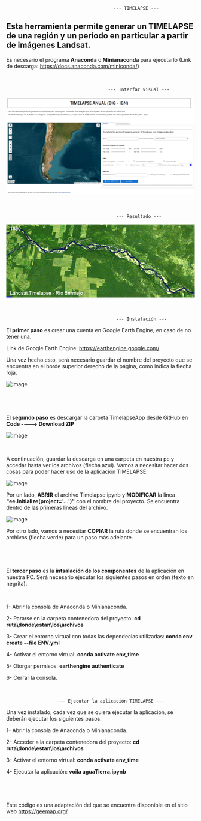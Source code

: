                                             --- TIMELAPSE --- 
                                                            
## Esta herramienta permite generar un TIMELAPSE de una región y un período en particular a partir de imágenes Landsat.

Es necesario el programa **Anaconda** o **Minianaconda** para ejecutarlo (Link de descarga: https://docs.anaconda.com/miniconda/)

&nbsp;

                                          --- Interfaz visual --- 

<p align="center">
  <img src=images/timelapse.png alt="Interfaz">
</p>

&nbsp;

                                             --- Resultado --- 
                                                          
<p align="center">
  <img src=images/landsat_rioBermejo.gif alt="Gif">
</p>



&nbsp;


                                             --- Instalación ---

El **primer paso** es crear una cuenta en Google Earth Engine, en caso de no tener una. 

Link de Google Earth Engine: https://earthengine.google.com/

Una vez hecho esto, será necesario guardar el nombre del proyecto que se encuentra en el borde superior derecho de la pagina, como indica la flecha roja.

![image](https://github.com/user-attachments/assets/0d42ec22-373b-4142-9dcb-4ef9a1746928)

&nbsp;
-----------------------------------------------------------------------------------------------------

El **segundo paso** es descargar la carpeta TimelapseApp desde GitHub en **Code ----> Download ZIP**

![image](https://github.com/user-attachments/assets/316df2b0-cbeb-4411-ae77-d75211709a02)

&nbsp;

A continuación, guardar la descarga en una carpeta en nuestra pc y accedar hasta ver los archivos (flecha azul). Vamos a necesitar hacer dos cosas para poder hacer uso de la aplicación TIMELAPSE. 

![image](https://github.com/user-attachments/assets/12e56a08-3d71-4cd2-8f03-60002b8a3a65)

Por un lado, **ABRIR** el archivo Timelapse.ipynb y **MODIFICAR** la linea **"ee.Initialize(project='...')"** con el nombre del proyecto. Se encuentra dentro de las primeras líneas del archivo. 

![image](https://github.com/user-attachments/assets/b6fbc916-36d9-4b48-b57b-e570a9cd9328)

Por otro lado, vamos a necesitar **COPIAR** la ruta donde se encuentran los archivos (flecha verde) para un paso más adelante.

&nbsp;
-----------------------------------------------------------------------------------------------------

El **tercer paso** es la **intsalación de los componentes** de la aplicación en nuestra PC. Será necesario ejecutar los siguientes pasos en orden (texto en negrita).

&nbsp;

  1- Abrir la consola de Anaconda o Minianaconda. 

  2- Pararse en la carpeta contenedora del proyecto: **cd ruta\donde\estan\los\archivos**
  
  3- Crear el entorno virtual con todas las dependecias utilizadas: **conda env create --file ENV.yml**

  4- Activar el entorno virtual: **conda activate env_time**

  5- Otorgar permisos: **earthengine authenticate**
  
  6- Cerrar la consola.

  
&nbsp;

                       --- Ejecutar la aplicación TIMELAPSE ---

Una vez instalado, cada vez que se quiera ejecutar la aplicación, se deberán ejecutar los siguientes pasos:


  1- Abrir la consola de Anaconda o Minianaconda. 

  2- Acceder a la carpeta contenedora del proyecto:  **cd ruta\donde\estan\los\archivos**

  3- Activar el entorno virtual: **conda activate env_time**

  4- Ejecutar la aplicación: **voila aguaTierra.ipynb**


&nbsp;
----------------------------------------------------------------------------------------------------------------  


Este código es una adaptación del que se encuentra disponible en el sitio web https://geemap.org/

